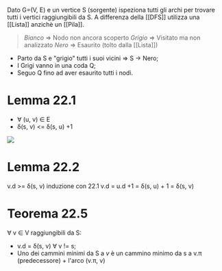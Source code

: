 Dato G=(V, E) e un vertice S (sorgente) ispeziona tutti gli archi per trovare tutti i vertici raggiungibili da S.
A differenza della [[DFS]] utilizza una [[Lista]] anzichè un [[Pila]].

> *Bianco* => Nodo non ancora scoperto
> *Grigio* => Visitato ma non analizzato
> *Nero* => Esaurito (tolto dalla [[Lista]])

- Parto da S e "grigio" tutti i suoi vicini => S -> Nero;
- I Grigi vanno in una coda Q;
- Seguo Q fino ad aver esaurito tutti i nodi.

# Lemma 22.1

- ∀ (u, v) ∈ E
- δ(s, v) <= δ(s, u) +1

![](https://i.imgur.com/hkTI3Mt.png)

# Lemma 22.2

v.d >= δ(s, v)
induzione con 22.1
v.d = u.d +1 = δ(s, u) + 1 = δ(s, v)

# Teorema 22.5

∀ v ∈ V raggiungibili da S:
- v.d = δ(s, v)
∀ v != s;
- Uno dei cammini minimi da S a *v* è un cammino minimo da s a v.π (predecessore) + l'arco (v.π, v)